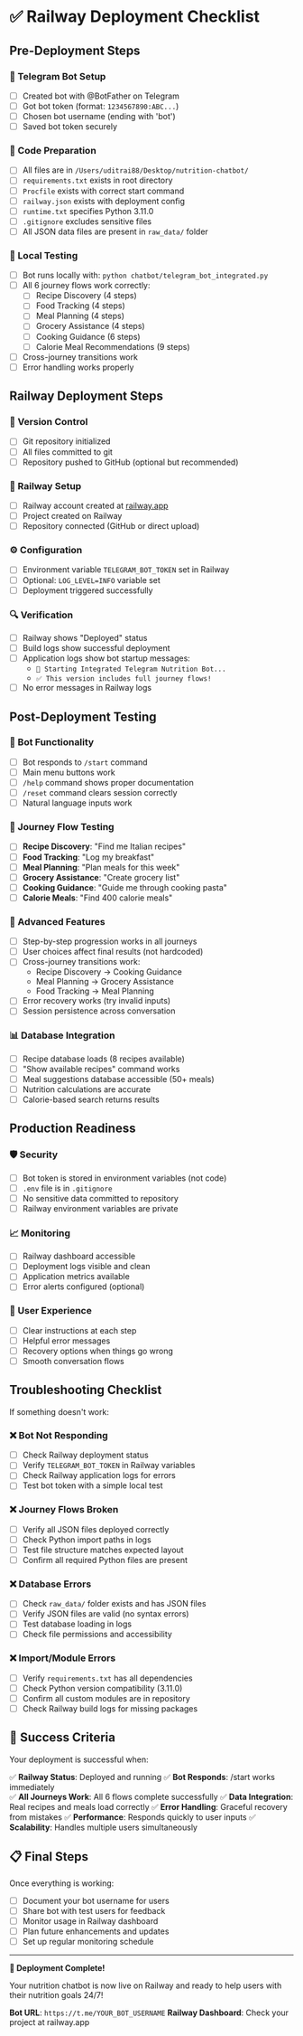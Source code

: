 # ✅ Railway Deployment Checklist

## Pre-Deployment Steps

### 🤖 Telegram Bot Setup
- [ ] Created bot with @BotFather on Telegram
- [ ] Got bot token (format: `1234567890:ABC...`)  
- [ ] Chosen bot username (ending with 'bot')
- [ ] Saved bot token securely

### 📁 Code Preparation  
- [ ] All files are in `/Users/uditrai88/Desktop/nutrition-chatbot/`
- [ ] `requirements.txt` exists in root directory
- [ ] `Procfile` exists with correct start command
- [ ] `railway.json` exists with deployment config
- [ ] `runtime.txt` specifies Python 3.11.0
- [ ] `.gitignore` excludes sensitive files
- [ ] All JSON data files are present in `raw_data/` folder

### 🧪 Local Testing
- [ ] Bot runs locally with: `python chatbot/telegram_bot_integrated.py`
- [ ] All 6 journey flows work correctly:
  - [ ] Recipe Discovery (4 steps)
  - [ ] Food Tracking (4 steps)  
  - [ ] Meal Planning (4 steps)
  - [ ] Grocery Assistance (4 steps)
  - [ ] Cooking Guidance (6 steps)
  - [ ] Calorie Meal Recommendations (9 steps)
- [ ] Cross-journey transitions work
- [ ] Error handling works properly

## Railway Deployment Steps

### 🔗 Version Control
- [ ] Git repository initialized
- [ ] All files committed to git
- [ ] Repository pushed to GitHub (optional but recommended)

### 🚀 Railway Setup
- [ ] Railway account created at [railway.app](https://railway.app)
- [ ] Project created on Railway
- [ ] Repository connected (GitHub or direct upload)

### ⚙️ Configuration
- [ ] Environment variable `TELEGRAM_BOT_TOKEN` set in Railway
- [ ] Optional: `LOG_LEVEL=INFO` variable set
- [ ] Deployment triggered successfully

### 🔍 Verification
- [ ] Railway shows "Deployed" status
- [ ] Build logs show successful deployment
- [ ] Application logs show bot startup messages:
  - `🚀 Starting Integrated Telegram Nutrition Bot...`
  - `✅ This version includes full journey flows!`
- [ ] No error messages in Railway logs

## Post-Deployment Testing

### 📱 Bot Functionality
- [ ] Bot responds to `/start` command
- [ ] Main menu buttons work
- [ ] `/help` command shows proper documentation
- [ ] `/reset` command clears session correctly
- [ ] Natural language inputs work

### 🧭 Journey Flow Testing
- [ ] **Recipe Discovery**: "Find me Italian recipes"
- [ ] **Food Tracking**: "Log my breakfast"
- [ ] **Meal Planning**: "Plan meals for this week"  
- [ ] **Grocery Assistance**: "Create grocery list"
- [ ] **Cooking Guidance**: "Guide me through cooking pasta"
- [ ] **Calorie Meals**: "Find 400 calorie meals"

### 🔄 Advanced Features
- [ ] Step-by-step progression works in all journeys
- [ ] User choices affect final results (not hardcoded)
- [ ] Cross-journey transitions work:
  - Recipe Discovery → Cooking Guidance
  - Meal Planning → Grocery Assistance
  - Food Tracking → Meal Planning
- [ ] Error recovery works (try invalid inputs)
- [ ] Session persistence across conversation

### 📊 Database Integration
- [ ] Recipe database loads (8 recipes available)
- [ ] "Show available recipes" command works
- [ ] Meal suggestions database accessible (50+ meals)
- [ ] Nutrition calculations are accurate
- [ ] Calorie-based search returns results

## Production Readiness

### 🛡️ Security
- [ ] Bot token is stored in environment variables (not code)
- [ ] `.env` file is in `.gitignore`
- [ ] No sensitive data committed to repository
- [ ] Railway environment variables are private

### 📈 Monitoring
- [ ] Railway dashboard accessible
- [ ] Deployment logs visible and clean
- [ ] Application metrics available
- [ ] Error alerts configured (optional)

### 👥 User Experience
- [ ] Clear instructions at each step
- [ ] Helpful error messages
- [ ] Recovery options when things go wrong
- [ ] Smooth conversation flows

## Troubleshooting Checklist

If something doesn't work:

### ❌ Bot Not Responding
- [ ] Check Railway deployment status
- [ ] Verify `TELEGRAM_BOT_TOKEN` in Railway variables
- [ ] Check Railway application logs for errors
- [ ] Test bot token with a simple local test

### ❌ Journey Flows Broken
- [ ] Verify all JSON files deployed correctly
- [ ] Check Python import paths in logs
- [ ] Test file structure matches expected layout
- [ ] Confirm all required Python files are present

### ❌ Database Errors
- [ ] Check `raw_data/` folder exists and has JSON files
- [ ] Verify JSON files are valid (no syntax errors)
- [ ] Test database loading in logs
- [ ] Check file permissions and accessibility

### ❌ Import/Module Errors
- [ ] Verify `requirements.txt` has all dependencies
- [ ] Check Python version compatibility (3.11.0)
- [ ] Confirm all custom modules are in repository
- [ ] Check Railway build logs for missing packages

## 🎉 Success Criteria

Your deployment is successful when:

✅ **Railway Status**: Deployed and running
✅ **Bot Responds**: /start works immediately  
✅ **All Journeys Work**: All 6 flows complete successfully
✅ **Data Integration**: Real recipes and meals load correctly
✅ **Error Handling**: Graceful recovery from mistakes
✅ **Performance**: Responds quickly to user inputs
✅ **Scalability**: Handles multiple users simultaneously

## 📋 Final Steps

Once everything is working:

- [ ] Document your bot username for users
- [ ] Share bot with test users for feedback
- [ ] Monitor usage in Railway dashboard
- [ ] Plan future enhancements and updates
- [ ] Set up regular monitoring schedule

---

**🎊 Deployment Complete!**

Your nutrition chatbot is now live on Railway and ready to help users with their nutrition goals 24/7!

**Bot URL**: `https://t.me/YOUR_BOT_USERNAME`
**Railway Dashboard**: Check your project at railway.app
